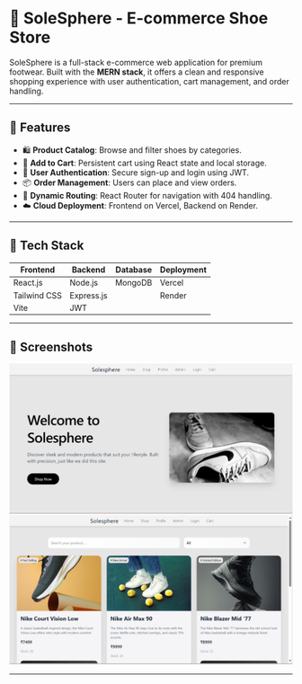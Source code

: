# 🧼 SoleSphere - E-commerce Shoe Store

SoleSphere is a full-stack e-commerce web application for premium footwear. Built with the **MERN stack**, it offers a clean and responsive shopping experience with user authentication, cart management, and order handling.

---

## 🚀 Features

- 🛍️ **Product Catalog**: Browse and filter shoes by categories.
- 🛒 **Add to Cart**: Persistent cart using React state and local storage.
- 👤 **User Authentication**: Secure sign-up and login using JWT.
- 📦 **Order Management**: Users can place and view orders.
- 🧭 **Dynamic Routing**: React Router for navigation with 404 handling.
- ☁️ **Cloud Deployment**: Frontend on Vercel, Backend on Render.

---

## 🧰 Tech Stack

| Frontend  | Backend     | Database | Deployment |
|-----------|-------------|----------|------------|
| React.js  | Node.js     | MongoDB  | Vercel     |
| Tailwind CSS | Express.js |          | Render     |
| Vite      | JWT         |          |            |

---

## 📸 Screenshots


![Homepage](screenshots/Homepage.png)
![Product Page](screenshots/Productpage.png)

---





